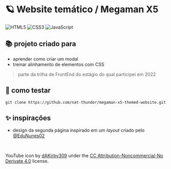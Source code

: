 # 🪐 Website temático / Megaman X5
![HTML5](https://img.shields.io/badge/html5-%23E34F26.svg?style=for-the-badge&logo=html5&logoColor=white)
![CSS3](https://img.shields.io/badge/css3-%231572B6.svg?style=for-the-badge&logo=css3&logoColor=white)
![JavaScript](https://img.shields.io/badge/javascript-%23323330.svg?style=for-the-badge&logo=javascript&logoColor=%23F7DF1E)


## 📚 projeto criado para
  - aprender como criar um modal 
  - treinar alinhamento de elementos com CSS
> parte da trilha de FrontEnd do estágio do qual participei em 2022

## 📑 como testar
  ```
  git clone https://github.com/nat-thunder/megaman-x5-themed-website.git
  ```
  
## ✨ inspirações
  - design da segunda página inspirado em um *layout* criado pelo [@EduNunes02](https://github.com/EduNunes02)

<br>

YouTube icon by [dAKirby309](https://www.iconarchive.com/show/simply-styled-icons-by-dakirby309/YouTube-icon.html) under the [CC Attribution-Noncommercial-No Derivate 4.0](https://creativecommons.org/licenses/by-nc-nd/4.0/) license.
